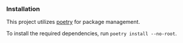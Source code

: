 ### Installation

This project utilizes [poetry](https://python-poetry.org/) for package management.

To install the required dependencies, run `poetry install --no-root`.

